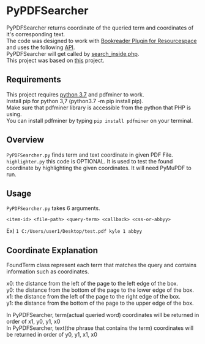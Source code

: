 # PyPDFSearcher
PyPDFSearcher returns coordinate of the queried term and coordinates of it's corresponding text.  
The code was designed to work with [Bookreader Plugin for Resourcespace](https://github.com/leslie-lau/bookreader) and uses the following [API](https://openlibrary.org/dev/docs/api/search_inside).  
PyPDFSearcher will get called by [search_inside.php](https://github.com/leslie-lau/bookreader/blob/master/search_inside.php).  
This project was based on [this](https://github.com/leslie-lau/fulltextsearch/tree/master/src/fulltextsearch) project.  

## Requirements
This project requires [python 3.7]((https://linuxize.com/post/how-to-install-python-3-7-on-ubuntu-18-04/)) and pdfminer to work.  
Install pip for python 3,7 (python3.7 -m pip install pip).  
Make sure that pdfminer library is accessible from the python that PHP is using.  
You can install pdfminer by typing `pip install pdfminer` on your terminal.  


## Overview
`PyPDFSearcher.py` finds term and text coordinate in given PDF File.  
`highlighter.py` this code is OPTIONAL. It is used to test the found coordinate by highlighting the given coordinates. It will need PyMuPDF to run.  

## Usage
`PyPDFSearcher.py` takes 6 arguments.  

`<item-id> <file-path> <query-term> <callback> <css-or-abbyy>`

Ex) `1 C:/Users/user1/Desktop/test.pdf kyle 1 abbyy` 

## Coordinate Explanation
FoundTerm class represent each term that matches the query and contains information such as coordinates.

x0: the distance from the left of the page to the left edge of the box.  
y0: the distance from the bottom of the page to the lower edge of the box.  
x1: the distance from the left of the page to the right edge of the box.  
y1: the distance from the bottom of the page to the upper edge of the box.  

In PyPDFSearcher, term(actual queried word) coordinates will be returned in order of x1, y0, y1, x0  
In PyPDFSearcher, text(the phrase that contains the term) coordinates will be returned in order of y0, y1, x1, x0  
